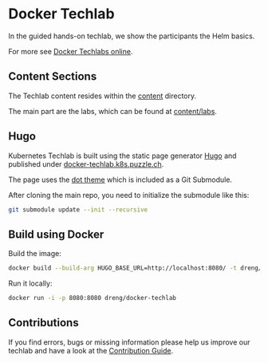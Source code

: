 # Docker Techlab

In the guided hands-on techlab, we show the participants the Helm basics.

For more see [Docker Techlabs online](https://docker-techlab.k8s.puzzle.ch/).


## Content Sections

The Techlab content resides within the [content](content) directory.

The main part are the labs, which can be found at [content/labs](content/labs).

## Hugo

Kubernetes Techlab is built using the static page generator [Hugo](https://gohugo.io/) and published under [docker-techlab.k8s.puzzle.ch](https://docker-techlab.k8s.puzzle.ch/).

The page uses the [dot theme](https://github.com/themefisher/dot) which is included as a Git Submodule.

After cloning the main repo, you need to initialize the submodule like this: 

```bash
git submodule update --init --recursive
``` 

## Build using Docker

Build the image:

```bash
docker build --build-arg HUGO_BASE_URL=http://localhost:8080/ -t dreng/docker-techlab:latest .
```

Run it locally:

```bash
docker run -i -p 8080:8080 dreng/docker-techlab
```

## Contributions

If you find errors, bugs or missing information please help us improve our techlab and have a look at the [Contribution Guide](CONTRIBUTING.md).
